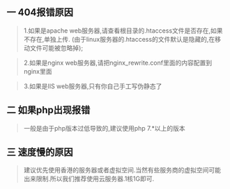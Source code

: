 ## 一 404报错原因
> 1.如果是apache web服务器,请查看根目录的.htaccess文件是否存在,如果不存在,单独上传. (由于linux服务器的.htaccess的文件默认是隐藏的,在移动文件可能被忽略掉);

> 2.如果是nginx web服务器,请把nginx_rewrite.conf里面的内容配置到nginx里面

> 3.如果是IIS web服务器,只有你自己手工写伪静态了

## 二 如果php出现报错
>    一般是由于php版本过低导致的,建议使用php 7.*以上的版本

## 三 速度慢的原因
>    建议优先使用香港的服务器或者虚拟空间.当然有些服务商的虚拟空间可能出来限制.所以我们推荐使用云服务器.1核1G即可.
